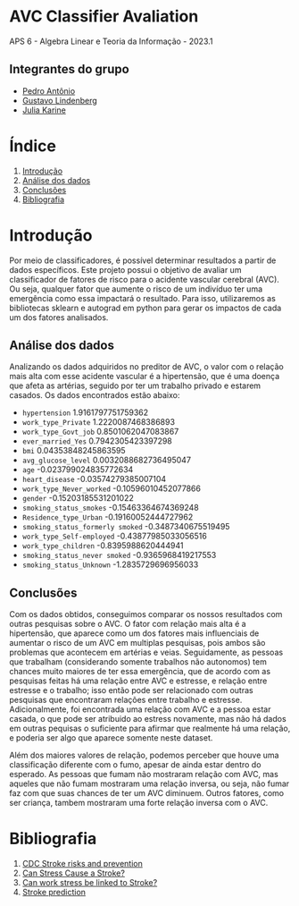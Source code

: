 # AVC Classifier Avaliation

APS 6 - Algebra Linear e Teoria da Informação - 2023.1

## Integrantes do grupo
* [Pedro Antônio](https://github.com/P-ASilva)
* [Gustavo Lindenberg](https://github.com/gustavolp1)
* [Julia Karine](https://github.com/Juliakp1)

# Índice
1. [Introdução](#introdução)
2. [Análise dos dados](#análise-dos-dados)
3. [Conclusões](#conclusões)
4. [Bibliografia](#bibliografia)

# Introdução

Por meio de classificadores, é possível determinar resultados a partir de dados específicos. Este projeto possui o objetivo de avaliar um classificador de fatores de risco para o acidente vascular cerebral (AVC). Ou seja, qualquer fator que aumente o risco de um indivíduo ter uma emergência como essa impactará o resultado. Para isso, utilizaremos as bibliotecas sklearn e autograd em python para gerar os impactos de cada um dos fatores analisados.

## Análise dos dados

Analizando os dados adquiridos no preditor de AVC, o valor com o relação mais alta com esse acidente vascular é a hipertensão, que é uma doença que afeta as artérias, seguido por ter um trabalho privado e estarem casados. Os dados encontrados estão abaixo:

* `hypertension` 1.9161797751759362
* `work_type_Private` 1.2220087468386893
* `work_type_Govt_job` 0.8501062047083867
* `ever_married_Yes` 0.7942305423397298
* `bmi` 0.04353848245863595
* `avg_glucose_level` 0.0032088682736495047
* `age` -0.023799024835772634
* `heart_disease` -0.03574279385007104
* `work_type_Never_worked` -0.10596010452077866
* `gender` -0.15203185531201022
* `smoking_status_smokes` -0.15463364674369248
* `Residence_type_Urban` -0.19160052444727962
* `smoking_status_formerly smoked` -0.3487340675519495
* `work_type_Self-employed` -0.43877985033056516
* `work_type_children` -0.8395988620444941
* `smoking_status_never smoked` -0.9365968419217553
* `smoking_status_Unknown` -1.2835729696956033
 
## Conclusões

Com os dados obtidos, conseguimos comparar os nossos resultados com outras pesquisas sobre o AVC. O fator com relação mais alta é a hipertensão, que aparece como um dos fatores mais influenciais de aumentar o risco de um AVC em multiplas pesquisas, pois ambos são problemas que acontecem em artérias e veias. Seguidamente, as pessoas que trabalham (considerando somente trabalhos não autonomos) tem chances muito maiores de ter essa emergência, que de acordo com as pesquisas feitas há uma relação entre AVC e estresse, e relação entre estresse e o trabalho; isso então pode ser relacionado com outras pesquisas que encontraram relações entre trabalho e estresse. Adicionalmente, foi encontrada uma relação com AVC e a pessoa estar casada, o que pode ser atribuido ao estress novamente, mas não há dados em outras pequisas o suficiente para afirmar que realmente há uma relação, e poderia ser algo que aparece somente neste dataset.

Além dos maiores valores de relação, podemos perceber que houve uma classificação diferente com o fumo, apesar de ainda estar dentro do esperado. As pessoas que fumam não mostraram relação com AVC, mas aqueles que não fumam mostraram uma relação inversa, ou seja, não fumar faz com que suas chances de ter um AVC diminuem. Outros fatores, como ser criança, tambem mostraram uma forte relação inversa com o AVC.


# Bibliografia 

1. [CDC Stroke risks and prevention](https://www.cdc.gov/stroke/risk_factors.htm#:~:text=These%20health%20conditions%20include%20obesity,and%20the%20risk%20for%20stroke.)
1. [Can Stress Cause a Stroke?](https://batonrougeclinic.com/can-stress-cause-a-stroke/#:~:text=Study%20participants%20who%20reported%20the,modest%20increases%20raised%20stroke%20risk.)
1. [Can work stress be linked to Stroke?](https://batonrougeclinic.com/can-stress-cause-a-stroke/#:~:text=Study%20participants%20who%20reported%20the,modest%20increases%20raised%20stroke%20risk.)
1. [Stroke prediction](https://www.kaggle.com/code/ahmedterry/stroke-prediction-eda-classification-models)